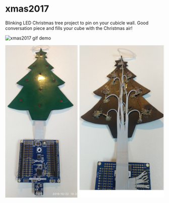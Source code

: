 # xmas2017

Blinking LED Christmas tree project to pin on your cubicle wall. Good conversation piece and fills your cube with the Christmas air!



![xmas2017 gif demo](demo/demo.gif) 

![xmas2017 picture 1](demo/pic1.png) 